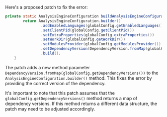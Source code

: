 Here's a proposed patch to fix the error:
```java
private static AnalysisEngineConfiguration buildAnalysisEngineConfiguration() {
        return AnalysisEngineConfiguration.builder()
                .addEnabledLanguages(globalConfig.getEnabledLanguages())
                .setClientPid(globalConfig.getClientPid())
                .setExtraProperties(globalConfig.extraProperties())
                .setWorkDir(globalConfig.getWorkDir())
                .setModulesProvider(globalConfig.getModulesProvider())
                .setDependencyVersion(DependencyVersion.fromMap(globalConfig.getDependencyVersions()))
                .build();
    }
```
The patch adds a new method parameter `DependencyVersion.fromMap(globalConfig.getDependencyVersions())` to the `AnalysisEngineConfiguration.builder()` method. This fixes the error by providing the correct version of the dependency.

It's important to note that this patch assumes that the `globalConfig.getDependencyVersions()` method returns a map of dependency versions. If this method returns a different data structure, the patch may need to be adjusted accordingly.